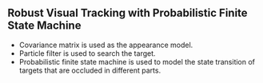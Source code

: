 Robust Visual Tracking with Probabilistic Finite State Machine
-------------
* Covariance matrix is used as the appearance model.
* Particle filter is used to search the target.
* Probabilistic finite state machine is used to model the state transition of targets that are occluded in different parts.
